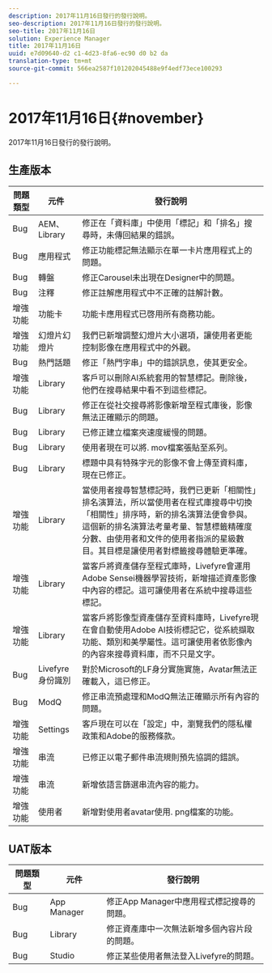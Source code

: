 ```yaml
---
description: 2017年11月16日發行的發行說明。
seo-description: 2017年11月16日發行的發行說明。
seo-title: 2017年11月16日
solution: Experience Manager
title: 2017年11月16日
uuid: e7d09640-d2 c1-4d23-8fa6-ec90 d0 b2 da
translation-type: tm+mt
source-git-commit: 566ea2587f101202045488e9f4edf73ece100293

---
```



# 2017年11月16日{#november}

2017年11月16日發行的發行說明。

## 生產版本

| **問題類型** | **元件** | **發行說明** |
|---|---|---|
| Bug | AEM、Library | 修正在「資料庫」中使用「標記」和「排名」搜尋時，未傳回結果的錯誤。 |
| Bug | 應用程式 | 修正功能標記無法顯示在單一卡片應用程式上的問題。 |
| Bug | 轉盤 | 修正Carousel未出現在Designer中的問題。 |
| Bug | 注釋 | 修正註解應用程式中不正確的註解計數。 |
| 增強功能 | 功能卡 | 功能卡應用程式已啓用所有商務功能。 |
| 增強功能 | 幻燈片幻燈片 | 我們已新增調整幻燈片大小選項，讓使用者更能控制影像在應用程式中的外觀。 |
| Bug | 熱門話題 | 修正「熱門字串」中的錯誤訊息，使其更安全。 |
| 增強功能 | Library | 客戶可以刪除AI系統套用的智慧標記。刪除後，他們在搜尋結果中看不到這些標記。 |
| Bug | Library | 修正在從社交搜尋將影像新增至程式庫後，影像無法正確顯示的問題。 |
| Bug | Library | 已修正建立檔案夾速度緩慢的問題。 |
| Bug | Library | 使用者現在可以將. mov檔案張貼至系列。 |
| Bug | Library | 標題中具有特殊字元的影像不會上傳至資料庫，現在已修正。 |
| 增強功能 | Library | 當使用者搜尋智慧標記時，我們已更新「相關性」排名演算法，所以當使用者在程式庫搜尋中切換「相關性」排序時，新的排名演算法便會參與。這個新的排名演算法考量考量、智慧標籤精確度分數、由使用者和文件的使用者指派的星級數目。其目標是讓使用者對標籤搜尋體驗更準確。 |
| 增強功能 | Library | 當客戶將資產儲存至程式庫時，Livefyre會運用Adobe Sensei機器學習技術，新增描述資產影像中內容的標記。這可讓使用者在系統中搜尋這些標記。 |
| 增強功能 | Library | 當客戶將影像型資產儲存至資料庫時，Livefyre現在會自動使用Adobe AI技術標記它，從系統擷取功能、類別和美學屬性。這可讓使用者依影像內的內容來搜尋資料庫，而不只是文字。 |
| Bug | Livefyre身份識別 | 對於Microsoft的LF身分實施實施，Avatar無法正確載入，這已修正。 |
| Bug | ModQ | 修正串流預處理和ModQ無法正確顯示所有內容的問題。 |
| 增強功能 | Settings | 客戶現在可以在「設定」中，瀏覽我們的隱私權政策和Adobe的服務條款。 |
| 增強功能 | 串流 | 已修正以電子郵件串流規則預先協調的錯誤。 |
| 增強功能 | 串流 | 新增依語言篩選串流內容的能力。 |
| 增強功能 | 使用者 | 新增對使用者avatar使用. png檔案的功能。 |

## UAT版本

| **問題類型** | **元件** | **發行說明** |
|---|---|---|
| Bug | App Manager | 修正App Manager中應用程式標記搜尋的問題。 |
| Bug | Library | 修正資產庫中一次無法新增多個內容片段的問題。 |
| Bug | Studio | 修正某些使用者無法登入Livefyre的問題。 |

